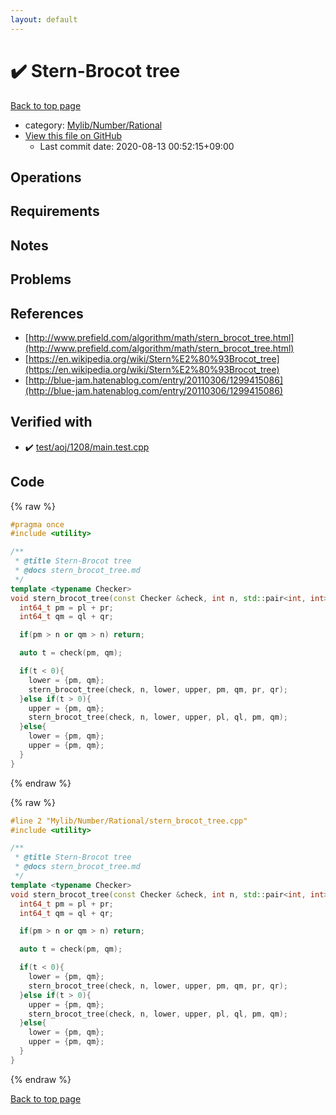 ```yaml
---
layout: default
---
```


<!-- mathjax config similar to math.stackexchange -->
<script type="text/javascript" async
  src="https://cdnjs.cloudflare.com/ajax/libs/mathjax/2.7.5/MathJax.js?config=TeX-MML-AM_CHTML">
</script>
<script type="text/x-mathjax-config">
  MathJax.Hub.Config({
    TeX: { equationNumbers: { autoNumber: "AMS" }},
    tex2jax: {
      inlineMath: [ ['$','$'] ],
      processEscapes: true
    },
    "HTML-CSS": { matchFontHeight: false },
    displayAlign: "left",
    displayIndent: "2em"
  });
</script>

<script type="text/javascript" src="https://cdnjs.cloudflare.com/ajax/libs/jquery/3.4.1/jquery.min.js"></script>
<script src="https://cdn.jsdelivr.net/npm/jquery-balloon-js@1.1.2/jquery.balloon.min.js" integrity="sha256-ZEYs9VrgAeNuPvs15E39OsyOJaIkXEEt10fzxJ20+2I=" crossorigin="anonymous"></script>
<script type="text/javascript" src="../../../../assets/js/copy-button.js"></script>
<link rel="stylesheet" href="../../../../assets/css/copy-button.css" />


# :heavy_check_mark: Stern-Brocot tree

<a href="../../../../index.html">Back to top page</a>

* category: <a href="../../../../index.html#e55110d6133c602b43ca77c4caba1f06">Mylib/Number/Rational</a>
* <a href="{{ site.github.repository_url }}/blob/master/Mylib/Number/Rational/stern_brocot_tree.cpp">View this file on GitHub</a>
    - Last commit date: 2020-08-13 00:52:15+09:00




## Operations

## Requirements

## Notes

## Problems

## References

- [http://www.prefield.com/algorithm/math/stern_brocot_tree.html](http://www.prefield.com/algorithm/math/stern_brocot_tree.html)
- [https://en.wikipedia.org/wiki/Stern%E2%80%93Brocot_tree](https://en.wikipedia.org/wiki/Stern%E2%80%93Brocot_tree)
- [http://blue-jam.hatenablog.com/entry/20110306/1299415086](http://blue-jam.hatenablog.com/entry/20110306/1299415086)


## Verified with

* :heavy_check_mark: <a href="../../../../verify/test/aoj/1208/main.test.cpp.html">test/aoj/1208/main.test.cpp</a>


## Code

<a id="unbundled"></a>
{% raw %}
```cpp
#pragma once
#include <utility>

/**
 * @title Stern-Brocot tree
 * @docs stern_brocot_tree.md
 */
template <typename Checker>
void stern_brocot_tree(const Checker &check, int n, std::pair<int, int> &lower, std::pair<int, int> &upper, int64_t pl = 0, int64_t ql = 1, int64_t pr = 1, int64_t qr = 0){
  int64_t pm = pl + pr;
  int64_t qm = ql + qr;

  if(pm > n or qm > n) return;

  auto t = check(pm, qm);

  if(t < 0){
    lower = {pm, qm};
    stern_brocot_tree(check, n, lower, upper, pm, qm, pr, qr);
  }else if(t > 0){
    upper = {pm, qm};
    stern_brocot_tree(check, n, lower, upper, pl, ql, pm, qm);
  }else{
    lower = {pm, qm};
    upper = {pm, qm};
  }
}

```
{% endraw %}

<a id="bundled"></a>
{% raw %}
```cpp
#line 2 "Mylib/Number/Rational/stern_brocot_tree.cpp"
#include <utility>

/**
 * @title Stern-Brocot tree
 * @docs stern_brocot_tree.md
 */
template <typename Checker>
void stern_brocot_tree(const Checker &check, int n, std::pair<int, int> &lower, std::pair<int, int> &upper, int64_t pl = 0, int64_t ql = 1, int64_t pr = 1, int64_t qr = 0){
  int64_t pm = pl + pr;
  int64_t qm = ql + qr;

  if(pm > n or qm > n) return;

  auto t = check(pm, qm);

  if(t < 0){
    lower = {pm, qm};
    stern_brocot_tree(check, n, lower, upper, pm, qm, pr, qr);
  }else if(t > 0){
    upper = {pm, qm};
    stern_brocot_tree(check, n, lower, upper, pl, ql, pm, qm);
  }else{
    lower = {pm, qm};
    upper = {pm, qm};
  }
}

```
{% endraw %}

<a href="../../../../index.html">Back to top page</a>

